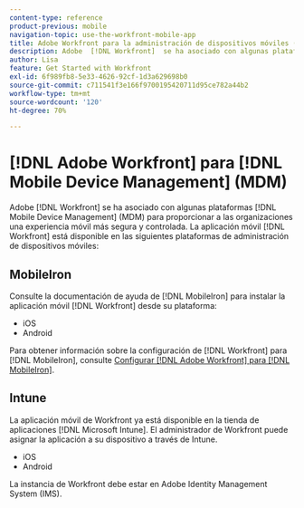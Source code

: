 ```yaml
---
content-type: reference
product-previous: mobile
navigation-topic: use-the-workfront-mobile-app
title: Adobe Workfront para la administración de dispositivos móviles (MDM)
description: Adobe  [!DNL Workfront]  se ha asociado con algunas plataformas de administración de dispositivos móviles (MDM) para proporcionar a las organizaciones una experiencia móvil más segura y controlada.
author: Lisa
feature: Get Started with Workfront
exl-id: 6f989fb8-5e33-4626-92cf-1d3a629698b0
source-git-commit: c711541f3e166f9700195420711d95ce782a44b2
workflow-type: tm+mt
source-wordcount: '120'
ht-degree: 70%

---
```


# [!DNL Adobe Workfront] para [!DNL Mobile Device Management] (MDM)

Adobe [!DNL Workfront] se ha asociado con algunas plataformas [!DNL Mobile Device Management] (MDM) para proporcionar a las organizaciones una experiencia móvil más segura y controlada. La aplicación móvil [!DNL Workfront] está disponible en las siguientes plataformas de administración de dispositivos móviles:

## MobileIron

Consulte la documentación de ayuda de [!DNL MobileIron] para instalar la aplicación móvil [!DNL Workfront] desde su plataforma:

* iOS
* Android

Para obtener información sobre la configuración de [!DNL Workfront] para [!DNL MobileIron], consulte [Configurar  [!DNL Adobe Workfront]  para  [!DNL MobileIron]](../../../workfront-basics/mobile-apps/using-the-workfront-mobile-app/wf-mobileiron-configs.md).

## Intune

La aplicación móvil de Workfront ya está disponible en la tienda de aplicaciones [!DNL Microsoft Intune]. El administrador de Workfront puede asignar la aplicación a su dispositivo a través de Intune.

* iOS
* Android

La instancia de Workfront debe estar en Adobe Identity Management System (IMS).